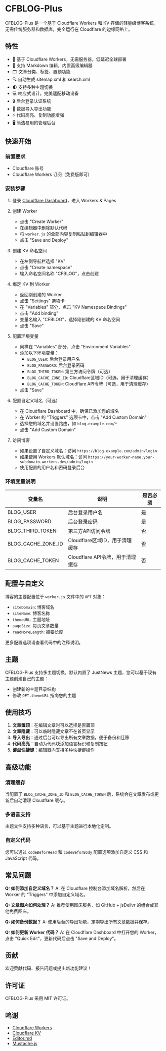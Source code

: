# CFBLOG-Plus

CFBLOG-Plus 是一个基于 Cloudflare Workers 和 KV 存储的轻量级博客系统，无需传统服务器和数据库，完全运行在 Cloudflare 的边缘网络上。

## 特性

- 🚀 基于 Cloudflare Workers，无需服务器，低延迟全球部署
- 📝 支持 Markdown 编辑，内置高级编辑器
- 🗂️ 文章分类、标签、置顶功能
- 🔍 自动生成 sitemap.xml 和 search.xml
- 🌓 支持多种主题切换
- 💻 响应式设计，完美适配移动设备
- 🔒 后台登录认证系统
- 🔄 数据导入导出功能
- ⚡ 代码高亮、复制功能增强
- 🖥️ 简洁易用的管理后台

## 快速开始

### 前置要求

- Cloudflare 账号
- Cloudflare Workers 订阅（免费版即可）

### 安装步骤

1. 登录 [Cloudflare Dashboard](https://dash.cloudflare.com/)，进入 Workers & Pages

2. 创建 Worker
   - 点击 "Create Worker"
   - 在编辑器中删除默认代码
   - 将 `worker.js` 的全部内容复制粘贴到编辑器中
   - 点击 "Save and Deploy"

3. 创建 KV 命名空间
   - 在左侧导航栏选择 "KV"
   - 点击 "Create namespace"
   - 输入命名空间名称 "CFBLOG"，点击创建

4. 绑定 KV 到 Worker
   - 返回刚创建的 Worker
   - 点击 "Settings" 选项卡
   - 在 "Variables" 部分，点击 "KV Namespace Bindings"
   - 点击 "Add binding"
   - 变量名输入 "CFBLOG"，选择刚创建的 KV 命名空间
   - 点击 "Save"

5. 配置环境变量
   - 同样在 "Variables" 部分，点击 "Environment Variables"
   - 添加以下环境变量：
     - `BLOG_USER`: 后台登录用户名
     - `BLOG_PASSWORD`: 后台登录密码
     - `BLOG_THIRD_TOKEN`: 第三方访问令牌（可选）
     - `BLOG_CACHE_ZONE_ID`: Cloudflare区域ID（可选，用于清理缓存）
     - `BLOG_CACHE_TOKEN`: Cloudflare API令牌（可选，用于清理缓存）
   - 点击 "Save"

6. 配置自定义域名（可选）
   - 在 Cloudflare Dashboard 中，确保已添加您的域名
   - 在 Worker 的 "Triggers" 选项卡中，点击 "Add Custom Domain"
   - 选择您的域名并设置路由，如 `blog.example.com/*`
   - 点击 "Add Custom Domain"

7. 访问博客
   - 如果设置了自定义域名：访问 `https://blog.example.com/admin/login`
   - 如果使用 Workers 默认域名：访问 `https://your-worker-name.your-subdomain.workers.dev/admin/login`
   - 使用配置的用户名和密码登录后台

### 环境变量说明

| 变量名 | 说明 | 是否必须 |
|-------|------|---------|
| BLOG_USER | 后台登录用户名 | 是 |
| BLOG_PASSWORD | 后台登录密码 | 是 |
| BLOG_THIRD_TOKEN | 第三方API访问令牌 | 否 |
| BLOG_CACHE_ZONE_ID | Cloudflare区域ID，用于清理缓存 | 否 |
| BLOG_CACHE_TOKEN | Cloudflare API令牌，用于清理缓存 | 否 |

## 配置与自定义

博客的主要配置位于 `worker.js` 文件中的 `OPT` 对象：

- `siteDomain`: 博客域名
- `siteName`: 博客名称
- `themeURL`: 主题地址
- `pageSize`: 每页文章数量
- `readMoreLength`: 摘要长度

更多配置选项请查看代码中的注释说明。

## 主题

CFBLOG-Plus 支持多主题切换，默认内置了 JustNews 主题，您可以基于现有主题创建自己的主题：

- 创建新的主题目录结构
- 修改 `OPT.themeURL` 指向您的主题

## 使用技巧

1. **文章置顶**：在编辑文章时可以选择是否置顶
2. **文章隐藏**：可以临时隐藏文章不在首页显示
3. **导入导出**：通过后台可以导出所有文章数据，便于备份和迁移
4. **代码高亮**：自动为代码块添加语言标识和复制按钮
5. **键盘快捷键**：编辑器内支持多种快捷键操作

## 高级功能

### 清理缓存

当配置了 `BLOG_CACHE_ZONE_ID` 和 `BLOG_CACHE_TOKEN` 后，系统会在文章发布或更新后自动清理 Cloudflare 缓存。

### 多语言支持

主题文件支持多种语言，可以基于主题进行本地化定制。

### 自定义代码

您可以通过 `codeBeforHead` 和 `codeBeforBody` 配置选项添加自定义 CSS 和 JavaScript 代码。

## 常见问题

**Q: 如何添加自定义域名？**
A: 在 Cloudflare 控制台添加域名解析，然后在 Worker 的 "Triggers" 中添加自定义域名。

**Q: 文章图片如何处理？**
A: 推荐使用图床服务，如 GitHub + jsDelivr 的组合或其他免费图床。

**Q: 如何备份数据？**
A: 使用后台的导出功能，定期导出所有文章数据并保存。

**Q: 如何更新 Worker 代码？**
A: 在 Cloudflare Dashboard 中打开您的 Worker，点击 "Quick Edit"，更新代码后点击 "Save and Deploy"。

## 贡献

欢迎贡献代码、报告问题或提出新功能建议！

## 许可证

CFBLOG-Plus 采用 MIT 许可证。

## 鸣谢

- [Cloudflare Workers](https://workers.cloudflare.com/)
- [Cloudflare KV](https://www.cloudflare.com/products/workers-kv/)
- [Editor.md](https://github.com/pandao/editor.md)
- [Mustache.js](https://github.com/janl/mustache.js) 
